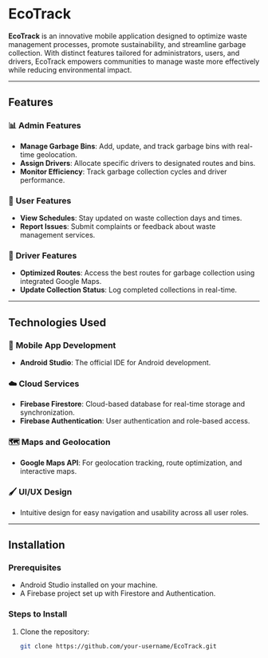 # EcoTrack  

**EcoTrack** is an innovative mobile application designed to optimize waste management processes, promote sustainability, and streamline garbage collection. With distinct features tailored for administrators, users, and drivers, EcoTrack empowers communities to manage waste more effectively while reducing environmental impact.  

---

## Features  

### 📊 **Admin Features**  
- **Manage Garbage Bins**: Add, update, and track garbage bins with real-time geolocation.  
- **Assign Drivers**: Allocate specific drivers to designated routes and bins.  
- **Monitor Efficiency**: Track garbage collection cycles and driver performance.  

### 👥 **User Features**  
- **View Schedules**: Stay updated on waste collection days and times.  
- **Report Issues**: Submit complaints or feedback about waste management services.  

### 🚛 **Driver Features**  
- **Optimized Routes**: Access the best routes for garbage collection using integrated Google Maps.  
- **Update Collection Status**: Log completed collections in real-time.  

---

## Technologies Used  

### 📱 **Mobile App Development**  
- **Android Studio**: The official IDE for Android development.  

### ☁️ **Cloud Services**  
- **Firebase Firestore**: Cloud-based database for real-time storage and synchronization.  
- **Firebase Authentication**: User authentication and role-based access.  

### 🗺️ **Maps and Geolocation**  
- **Google Maps API**: For geolocation tracking, route optimization, and interactive maps.  

### 🖌️ **UI/UX Design**  
- Intuitive design for easy navigation and usability across all user roles.  

---

## Installation  

### Prerequisites  
- Android Studio installed on your machine.  
- A Firebase project set up with Firestore and Authentication.  

### Steps to Install  

1. Clone the repository:  
   ```bash  
   git clone https://github.com/your-username/EcoTrack.git  
